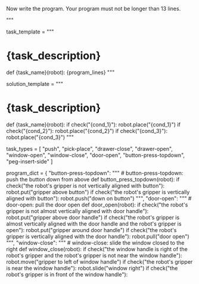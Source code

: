 

Now write the program. Your program must not be longer than 13 lines.

"""


task_template = """
# {task_description}
def {task_name}(robot):
    {program_lines}
"""

solution_template = """
# {task_description}
def {task_name}(robot):
    if check("{cond_1}"):
        robot.place("{cond_1}")
    if check("{cond_2}"):
        robot.place("{cond_2}")
    if check("{cond_3}"):
        robot.place("{cond_3}")
"""

task_types = [
    "push",
    "pick-place",
    "drawer-close",
    "drawer-open",
    "window-open",
    "window-close",
    "door-open",
    "button-press-topdown",
    "peg-insert-side"
]

program_dict = {
    "button-press-topdown":
        """
        # button-press-topdown: push the button down from above
        def button_press_topdown(robot):
            if check("the robot's gripper is not vertically aligned with button"):
                robot.put("gripper above button")
            if check("the robot's gripper is vertically aligned with button"):
                robot.push("down on button")
        """,
    "door-open":
        """
        # door-open: pull the door open
        def door_open(robot):
            if check("the robot's gripper is not almost vertically aligned with door handle"):
                robot.put("gripper above door handle")
            if check("the robot's gripper is almost vertically aligned with the door handle and the robot's gripper is open"):
                robot.put("gripper around door handle")
            if check("the robot's gripper is vertically aligned with the door handle"):
                robot.pull("door open")
        """,
    "window-close":
        """
        # window-close: slide the window closed to the right
        def window_close(robot):
            if check("the window handle is right of the robot's gripper and the robot's gripper is not near the window handle"):
                robot.move("gripper to left of window handle")
            if check("the robot's gripper is near the window handle"):
                robot.slide("window right")
            if check("the robot's gripper is in front of the window handle"):
